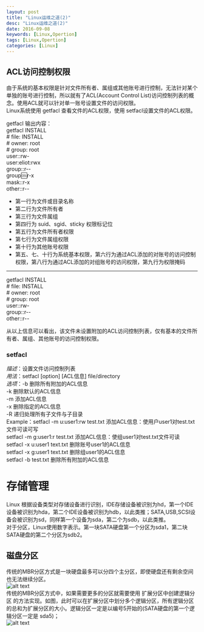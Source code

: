 ```yaml
---
layout: post
title: "Linux运维之道(2)"
desc: "Linux运维之道(2)"
date: 2016-09-08
keywords: [Linux,Opertion]
tags: [Linux,Opertion]
categories: [Linux]
---
```


## ACL访问控制权限

由于系统的基本权限是针对文件所有者、属组或其他账号进行控制，无法针对某个单独的账号进行控制，所以就有了ACL(Account Control List)访问控制列表的概念。使用ACL就可以针对单一账号设置文件的访问权限。  
Linux系统使用 getfacl 查看文件的ACL权限，使用 setfacl设置文件的ACL权限。  

getfacl 输出内容：  
getfacl INSTALL  
\# file: INSTALL  
\# owner: root  
\# group: root  
user::rw-  
user:eliot:rwx  
group::r--  
group:cool:r-x  
mask::r-x  
other::r--  

* 第一行为文件或目录名称  
* 第二行为文件所有者  
* 第三行为文件属组  
* 第四行为 suid、sgid、sticky 权限标记位  
* 第五行为文件所有者权限  
* 第七行为文件属组权限  
* 第十行为其他账号权限  
* 第五、七、十行为系统基本权限，第六行为通过ACL添加的对账号的访问控制权限，第八行为通过ACL添加的对组账号的访问权限，第九行为权限掩码  

---

getfacl INSTALL  
\# file: INSTALL  
\# owner: root  
\# group: root  
user::rw-  
group::r--  
other::r--  

从以上信息可以看出，该文件未设置附加的ACL访问控制列表，仅有基本的文件所有者、属组、其他账号的访问控制权限。  

### setfacl

*描述*：设置文件访问控制列表  
*用法*：setfacl [option] [ACL信息] file/directory  
*选项*：-b 删除所有附加的ACL信息  
        -k 删除默认的ACL信息  
        -m 添加ACL信息  
        -x 删除指定的ACL信息  
        -R 递归处理所有子文件与子目录  
Example：setfacl -m u:user1:rw test.txt  添加ACL信息：使用户user1对test.txt文件可读可写  
         setfacl -m g:user1:r test.txt  添加ACL信息：使组user1对test.txt文件可读  
         setfacl -x u:user1 text.txt  删除账号user1的ACL信息  
         setfacl -x g:user1 text.txt  删除组user1的ACL信息  
         setfacl -b test.txt  删除所有附加的ACL信息  
         
# 存储管理

Linux 根据设备类型对存储设备进行识别，IDE存储设备被识别为hd，第一个IDE设备被识别为hda，第二个IDE设备被识别为hdb，以此类推；SATA,USB,SCSI设备会被识别为sd，同样第一个设备为sda，第二个为sdb，以此类推。  
对于分区，Linux使用数字表示。第一块SATA硬盘第一个分区为sda1，第二块SATA硬盘的第二个分区为sdb2。  

## 磁盘分区

传统的MBR分区方式是一块硬盘最多可以分四个主分区，即使硬盘还有剩余空间也无法继续分区。  
![alt text](/../static/img/blog/0.png)  
传统的MBR分区方式中，如果需要更多的分区就需要使用 扩展分区中创建逻辑分区 的方法实现。如图，此时可以在扩展分区中划分多个逻辑分区，所有逻辑分区的总和为扩展分区的大小。逻辑分区一定是以编号5开始的(SATA硬盘的第一个逻辑分区一定是 sda5)；  
![alt text](/../static/img/blog/1.png)  
